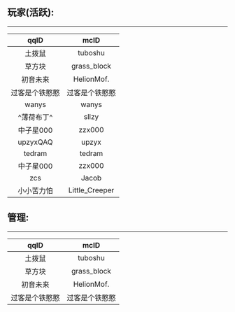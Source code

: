 ## 玩家(活跃):<br/>
*****
|qqID|mcID|
|:---:|:--:|
|土拨鼠|tuboshu|
|草方块|grass_block|
|初音未来|HelionMof.|
|过客是个铁憨憨|过客是个铁憨憨|
|wanys|wanys|
|^薄荷布丁^|sllzy|
|中子星000|zzx000|
|upzyxQAQ|upzyx|
|tedram|tedram|
|中子星000|zzx000|
|zcs|Jacob|
|小小苦力怕|Little_Creeper|

## 管理:<br/>
*****
|qqID|mcID|
|:---:|:--:|
|土拨鼠|tuboshu|
|草方块|grass_block|
|初音未来|HelionMof.|
|过客是个铁憨憨|过客是个铁憨憨|

